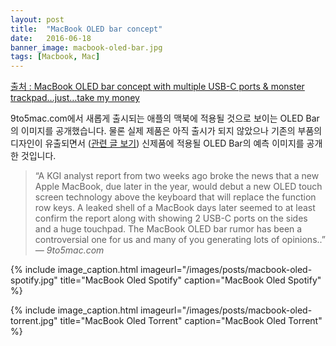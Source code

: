 ```yaml
---
layout: post
title:  "MacBook OLED bar concept"
date:   2016-06-18
banner_image: macbook-oled-bar.jpg
tags: [Macbook, Mac]
---
```


[출처 : MacBook OLED bar concept with multiple USB-C ports & monster trackpad…just…take my money](http://9to5mac.com/2016/06/09/macbook-oled-bar-concept-with-multiple-usb-c-ports-monster-trackpad-just-take-my-money/)

9to5mac.com에서 새롭게 출시되는 애플의 맥북에 적용될 것으로 보이는 OLED Bar의 이미지를 공개했습니다. 물론 실제 제품은 아직 출시가 되지 않았으나 기존의 부품의 디자인이 유출되면서 ([관련 글 보기](http://9to5mac.com/2016/05/31/new-macbook-pro-oled-touch-bar-usb-c-images/)) 신제품에 적용될 OLED Bar의 예측 이미지를 공개한 것입니다.

<!--more-->

>“A KGI analyst report from two weeks ago broke the news that a new Apple MacBook, due later in the year, would debut a new OLED touch screen technology above the keyboard that will replace the function row keys. A leaked shell of a MacBook days later seemed to at least confirm the report along with showing 2 USB-C ports on the sides and a huge touchpad. The MacBook OLED bar rumor has been a controversial one for us and many of you generating lots of opinions..” <cite>― 9to5mac.com</cite>

{% include image_caption.html imageurl="/images/posts/macbook-oled-spotify.jpg" title="MacBook Oled Spotify" caption="MacBook Oled Spotify" %}

{% include image_caption.html imageurl="/images/posts/macbook-oled-torrent.jpg" title="MacBook Oled Torrent" caption="MacBook Oled Torrent" %}
